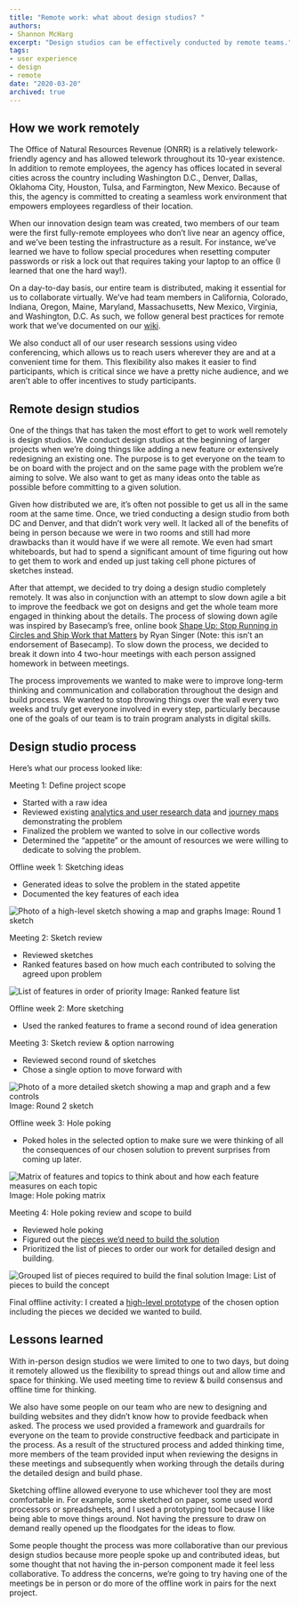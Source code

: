 ```yaml
---
title: "Remote work: what about design studios? "
authors:
- Shannon McHarg
excerpt: "Design studios can be effectively conducted by remote teams."
tags:
- user experience
- design
- remote
date: "2020-03-20"
archived: true
---
```


## How we work remotely

The Office of Natural Resources Revenue (ONRR) is a relatively telework-friendly agency and has allowed telework throughout its 10-year existence. In addition to remote employees, the agency has offices located in several cities across the country including Washington D.C., Denver, Dallas, Oklahoma City, Houston, Tulsa, and Farmington, New Mexico. Because of this, the agency is committed to creating a seamless work environment that empowers employees regardless of their location.  

When our innovation design team was created, two members of our team were the first fully-remote employees who don’t live near an agency office, and we’ve been testing the infrastructure as a result. For instance, we’ve learned we have to follow special procedures when resetting computer passwords or risk a lock out that requires taking your laptop to an office (I learned that one the hard way!).

On a day-to-day basis, our entire team is distributed, making it essential for us to collaborate virtually. We’ve had team members in California, Colorado, Indiana, Oregon, Maine, Maryland, Massachusetts, New Mexico, Virginia, and Washington, D.C. As such, we follow general best practices for remote work that we’ve documented on our [wiki](https://github.com/ONRR/doi-extractives-data/wiki/Basics-for-making-distributed-work-work).

We also conduct all of our user research sessions using video conferencing, which allows us to reach users wherever they are and at a convenient time for them. This flexibility also makes it easier to find participants, which is critical since we have a pretty niche audience, and we aren’t able to offer incentives to study participants.

## Remote design studios

One of the things that has taken the most effort to get to work well remotely is design studios. We conduct design studios at the beginning of larger projects when we’re doing things like adding a new feature or extensively redesigning an existing one. The purpose is to get everyone on the team to be on board with the project and on the same page with the problem we’re aiming to solve.  We also want to get as many ideas onto the table as possible before committing to a given solution.

Given how distributed we are, it’s often not possible to get us all in the same room at the same time. Once, we tried conducting a design studio from both DC and Denver, and that didn’t work very well. It lacked all of the benefits of being in person because we were in two rooms and still had more drawbacks than it would have if we were all remote. We even had smart whiteboards, but had to spend a significant amount of time figuring out how to get them to work and ended up just taking cell phone pictures of sketches instead.

After that attempt, we decided to try doing a design studio completely remotely.  It was also in conjunction with an attempt to slow down agile a bit to improve the feedback we got on designs and get the whole team more engaged in thinking about the details. The process of slowing down agile was inspired by Basecamp’s free, online book [Shape Up: Stop Running in Circles and Ship Work that Matters](https://basecamp.com/shapeup) by Ryan Singer (Note: this isn’t an endorsement of Basecamp). To slow down the process, we decided to break it down into 4 two-hour meetings with each person assigned homework in between meetings.

The process improvements we wanted to make were to improve long-term thinking and communication and collaboration throughout the design and build process. We wanted to stop throwing things over the wall every two weeks and truly get everyone involved in every step, particularly because one of the goals of our team is to train program analysts in digital skills.

## Design studio process

Here’s what our process looked like:

Meeting 1: Define project scope
* Started with a raw idea
* Reviewed existing [analytics and user research data](https://l3brpd.axshare.com/#id=yugjv4&p=home&g=1) and [journey maps](https://l3brpd.axshare.com/#id=izehea&p=journey&g=1) demonstrating the problem
* Finalized the problem we wanted to solve in our collective words
* Determined the “appetite” or the amount of resources we were willing to dedicate to solving the problem.

Offline week 1: Sketching ideas
* Generated ideas to solve the problem in the stated appetite
* Documented the key features of each idea

![Photo of a high-level sketch showing a map and graphs](./Sketch1.jpg)
Image: Round 1 sketch

Meeting 2: Sketch review
* Reviewed sketches
* Ranked features based on how much each contributed to solving the agreed upon problem

![List of features in order of priority](./FeatureList.png)
Image: Ranked feature list

Offline week 2: More sketching
* Used the ranked features to frame a second round of idea generation

Meeting 3: Sketch review & option narrowing
* Reviewed second round of sketches
* Chose a single option to move forward with

![Photo of a more detailed sketch showing a map and graph and a few controls](./Sketch2.png)
Image: Round 2 sketch

Offline week 3: Hole poking
* Poked holes in the selected option to make sure we were thinking of all the consequences of our chosen solution to prevent surprises from coming up later.

![Matrix of features and topics to think about and how each feature measures on each topic](./HolePoking.png)
Image: Hole poking matrix

Meeting 4: Hole poking review and scope to build
* Reviewed hole poking
* Figured out the [pieces we’d need to build the solution](https://github.com/ONRR/doi-extractives-data/issues/3580)
* Prioritized the list of pieces to order our work for detailed design and building.

![Grouped list of pieces required to build the final solution](./Scopes.png)
Image: List of pieces to build the concept

Final offline activity: I created a [high-level prototype](https://935313.axshare.com/#g=1&p=revenue_1) of the chosen option including the pieces we decided we wanted to build.

## Lessons learned

With in-person design studios we were limited to one to two days, but doing it remotely allowed us the flexibility to spread things out and allow time and space for thinking. We used meeting time to review & build consensus and offline time for thinking.

We also have some people on our team who are new to designing and building websites and they didn’t know how to provide feedback when asked. The process we used provided a framework and guardrails for everyone on the team to provide constructive feedback and participate in the process. As a result of the structured process and added thinking time, more members of the team provided input when reviewing the designs in these meetings and subsequently when working through the details during the detailed design and build phase.

Sketching offline allowed everyone to use whichever tool they are most comfortable in. For example, some sketched on paper, some used word processors or spreadsheets, and I used a prototyping tool because I like being able to move things around. Not having the pressure to draw on demand really opened up the floodgates for the ideas to flow.

Some people thought the process was more collaborative than our previous design studios because more people spoke up and contributed ideas, but some thought that not having the in-person component made it feel less collaborative. To address the concerns, we’re going to try having one of the meetings be in person or do more of the offline work in pairs for the next project.  
